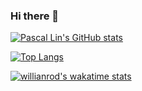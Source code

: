 ### Hi there 👋

<!--
**pascallin/pascallin** is a ✨ _special_ ✨ repository because its `README.md` (this file) appears on your GitHub profile.

Here are some ideas to get you started:

- 🔭 I’m currently working on ...
- 🌱 I’m currently learning ...
- 👯 I’m looking to collaborate on ...
- 🤔 I’m looking for help with ...
- 💬 Ask me about ...
- 📫 How to reach me: ...
- 😄 Pronouns: ...
- ⚡ Fun fact: ...
-->

[![Pascal Lin's GitHub stats](https://github-readme-stats.vercel.app/api?username=pascallin)](https://github.com/anuraghazra/github-readme-stats)

[![Top Langs](https://github-readme-stats.vercel.app/api/top-langs/?username=pascallin)](https://github.com/anuraghazra/github-readme-stats)

[![willianrod's wakatime stats](https://github-readme-stats.vercel.app/api/wakatime?username=pascal_lin)](https://github.com/anuraghazra/github-readme-stats)
